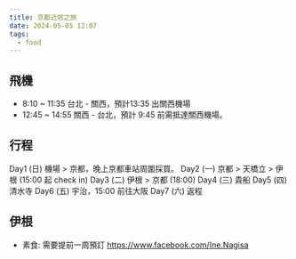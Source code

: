 ```yaml
---
title: 京都近郊之旅
date: 2024-05-05 12:07
tags:
  - food
---
```


## 飛機
- 8:10 ~ 11:35 台北 - 關西，預計13:35 出關西機場
- 12:45 ~ 14:55 關西 - 台北，預計 9:45 前需抵達關西機場。


## 行程
Day1 (日) 機場 > 京都，晚上京都車站周圍採買。
Day2 (一) 京都 > 天橋立 > 伊根 (15:00 起 check in)
Day3 (二) 伊根 > 京都 (18:00)
Day4 (三) 貴船
Day5 (四) 清水寺
Day6 (五) 宇治，15:00 前往大阪
Day7 (六) 返程




## 伊根
- 素食: 需要提前一周預訂 https://www.facebook.com/Ine.Nagisa

